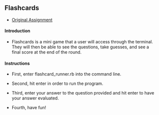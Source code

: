 ## Flashcards

* [Original Assignment](https://github.com/turingschool/curriculum/blob/master/source/projects/flashcards.markdown)

#### Introduction

* Flashcards is a mini game that a user will access through the terminal. They will then be able to see the questions, take guesses, and see a final score at the end of the round.

#### Instructions

* First, enter flashcard_runner.rb into the command line.

* Second, hit enter in order to run the program.

* Third, enter your answer to the question provided   and hit enter to have your answer evaluated.

* Fourth, have fun!
